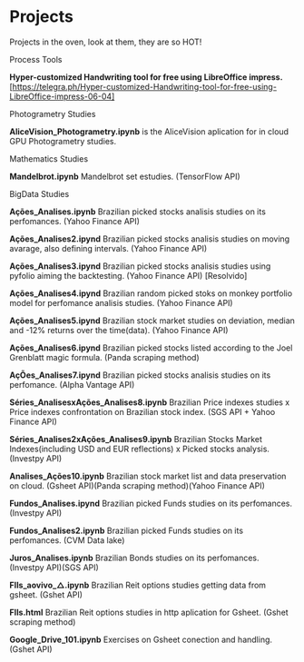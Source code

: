 # Projects

Projects in the oven, look at them, they are so HOT!

Process Tools

**Hyper-customized Handwriting tool for free using LibreOffice impress.** [https://telegra.ph/Hyper-customized-Handwriting-tool-for-free-using-LibreOffice-impress-06-04]

Photogrametry Studies

**AliceVision_Photogrametry.ipynb**	is the AliceVision aplication for in cloud GPU Photogrametry studies.

Mathematics Studies

**Mandelbrot.ipynb**  Mandelbrot set estudies. (TensorFlow API)

BigData Studies

**Ações_Analises.ipynb**	  Brazilian picked stocks analisis studies on its perfomances. (Yahoo Finance API)

**Ações_Analises2.ipynd**   Brazilian picked stocks analisis studies on moving avarage, also defining intervals. (Yahoo Finance API)

**Ações_Analises3.ipynd**   Brazilian picked stocks analisis studies using pyfolio aiming the backtesting. (Yahoo Finance API) [Resolvido]

**Ações_Analises4.ipynd**   Brazilian random picked stoks on monkey portfolio model for perfomance analisis studies. (Yahoo Finance API)

**Ações_Analises5.ipynd**   Brazilian stock market studies on deviation, median and -12% returns over the time(data). (Yahoo Finance API)

**Ações_Analises6.ipynd**   Brazilian picked stocks listed according to the Joel Grenblatt magic formula. (Panda scraping method)

**AçÕes_Analises7.ipynd**   Brazilian picked stocks analisis studies on its perfomance. (Alpha Vantage API)

**Séries_AnalisesxAções_Analises8.ipynb** Brazilian Price indexes studies x Price indexes confrontation on Brazilian stock index. (SGS API + Yahoo Finance API)

**Séries_Analises2xAções_Analises9.ipynb** Brazilian Stocks Market Indexes(including USD and EUR reflections) x Picked stocks analysis.(Investpy API) 

**Analises_Ações10.ipynb**  Brazilian stock market list and data preservation on cloud. (Gsheet API)(Panda scraping method)(Yahoo Finance API)

**Fundos_Analises.ipynd**   Brazilian picked Funds studies on its perfomances. (Investpy API)

**Fundos_Analises2.ipynb**  Brazilian picked Funds studies on its perfomances. (CVM Data lake)

**Juros_Analises.ipynb** Brazilian Bonds studies on its perfomances. (Investpy API)(SGS API)

**FIIs_aovivo_△.ipynb**  Brazilian Reit options studies getting data from gsheet. (Gshet API)

**FIIs.html** Brazilian Reit options studies in http aplication for Gsheet. (Gshet scraping method)

**Google_Drive_101.ipynb** Exercises on Gsheet conection and handling. (Gshet API)
